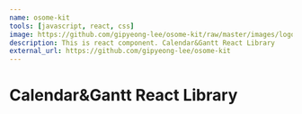 ```yaml
---
name: osome-kit
tools: [javascript, react, css]
image: https://github.com/gipyeong-lee/osome-kit/raw/master/images/logo.png
description: This is react component. Calendar&Gantt React Library
external_url: https://github.com/gipyeong-lee/osome-kit
---
```


# Calendar&Gantt React Library
